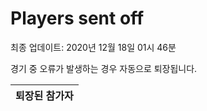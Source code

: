 # Players sent off
최종 업데이트: 2020년 12월 18일 01시 46분


경기 중 오류가 발생하는 경우 자동으로 퇴장됩니다.


| 퇴장된 참가자 |
|:---:|